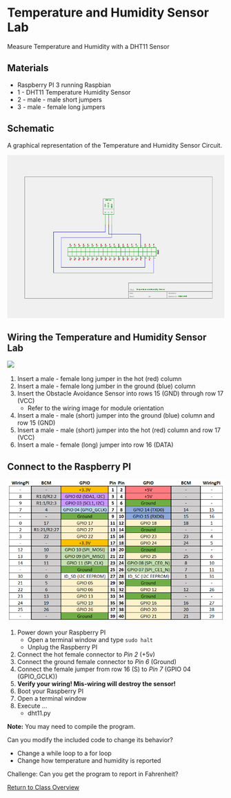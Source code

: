 # Temperature and Humidity Sensor Lab

Measure Temperature and Humidity with a DHT11 Sensor

## Materials
* Raspberry PI 3 running Raspbian
* 1 - DHT11 Temperature Humidity Sensor
* 2 - male - male short jumpers
* 3 - male - female long jumpers

## Schematic
A graphical representation of the Temperature and Humidity Sensor Circuit.

<img src="TH-Schematic.png" width="600">

## Wiring the Temperature and Humidity Sensor Lab

<img src="TH-Wiring.JPG" width="600" >

1. Insert a male - female long jumper in the hot (red) column
2. Insert a male - female long jumber in the ground (blue) column
3. Insert the Obstacle Avoidance Sensor into rows 15 (GND) through row 17 (VCC)
	* Refer to the wiring image for module orientation
4. Insert a male - male (short) jumper into the ground (blue) column and row 15 (GND)
5. Insert a male - male (short) jumper into the hot (red) column and row 17 (VCC)
6. Insert a male - female (long) jumper into row 16 (DATA)

## Connect to the Raspberry PI

<img src="../GPIO/RPi_Pinout.PNG" width=600>

1. Power down your Raspberry PI
	* Open a terminal window and type ```sudo halt```
	* Unplug the Raspberry PI
2. Connect the hot female connector to *Pin 2* (+5v)
3. Connect the ground female connector to *Pin 6* (Ground)
4. Connect the female jumper from row 16 (S) to *Pin 7* (GPIO 04 (GPIO_GCLK))
5. **Verify your wiring! Mis-wiring will destroy the sensor!**
6. Boot your Raspberry PI
7. Open a terminal window
8. Execute ...
	* dht11.py

**Note:** You may need to compile the program.
	
Can you modify the included code to change its behavior?
* Change a while loop to a for loop
* Change how temperature and humidity is reported

Challenge: Can you get the program to report in Fahrenheit?

[Return to Class Overview](../README.md)